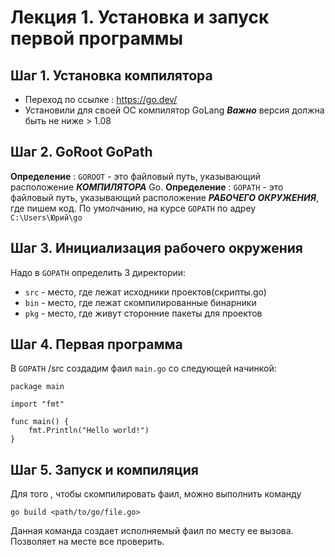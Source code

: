 # Лекция 1. Установка и запуск первой программы

## Шаг 1. Установка компилятора
* Переход по ссылке : https://go.dev/
* Установили для своей ОС компилятор GoLang
***Важно*** версия должна быть не ниже > 1.08 

## Шаг 2. GoRoot GoPath
**Определение** : ```GOROOT``` - это файловый путь, указывающий расположение ***КОМПИЛЯТОРА*** Go.
**Определение** : ```GOPATH``` - это файловый путь, указывающий расположение ***РАБОЧЕГО ОКРУЖЕНИЯ***, где пишем код. По умолчанию, на курсе ```GOPATH``` по адреу ```C:\Users\Юрий\go```

## Шаг 3. Инициализация рабочего окружения 
Надо в ```GOPATH```  определить 3 директории:
* ```src``` - место, где лежат исходники проектов(скрипты.go)
* ```bin``` - место, где лежат скомпилированные бинарники
* ```pkg``` - место, где живут сторонние пакеты для проектов
## Шаг 4. Первая программа
В ```GOPATH``` /src создадим фаил ```main.go```
со следующей начинкой: 
```
package main

import "fmt"

func main() {
	fmt.Println("Hello world!")
}
```

## Шаг 5. Запуск и компиляция
Для того , чтобы скомпилировать фаил, можно выполнить команду
```
go build <path/to/go/file.go>
```
Данная команда создает исполняемый фаил по месту ее вызова. Позволяет на месте все проверить.